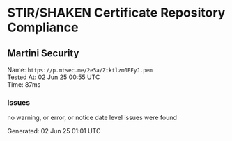 # STIR/SHAKEN Certificate Repository Compliance

## Martini Security

Name: `https://p.mtsec.me/2e5a/Ztktlzm0EEyJ.pem`\
Tested At: 02 Jun 25 00:55 UTC\
Time: 87ms

### Issues

no warning, or error, or notice date level issues were found

Generated: 02 Jun 25 01:01 UTC